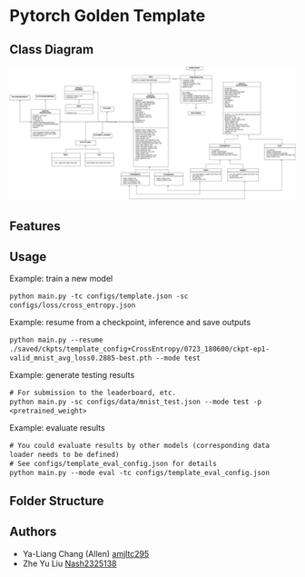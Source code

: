 # Pytorch Golden Template

## Class Diagram
<img src='./doc/PytorchTemplate-initialDesgin.png'>

## Features

## Usage

Example: train a new model
```
python main.py -tc configs/template.json -sc configs/loss/cross_entropy.json
```

Example: resume from a checkpoint, inference and save outputs
```
python main.py --resume ./saved/ckpts/template_config+CrossEntropy/0723_180600/ckpt-ep1-valid_mnist_avg_loss0.2885-best.pth --mode test
```

Example: generate testing results
```
# For submission to the leaderboard, etc.
python main.py -sc configs/data/mnist_test.json --mode test -p <pretrained_weight>
```

Example: evaluate results
```
# You could evaluate results by other models (corresponding data loader needs to be defined)
# See configs/template_eval_config.json for details
python main.py --mode eval -tc configs/template_eval_config.json
```

## Folder Structure

## Authors
* Ya-Liang Chang (Allen) [amjltc295](https://github.com/amjltc295)
* Zhe Yu Liu [Nash2325138](https://github.com/Nash2325138)

